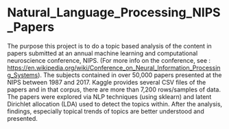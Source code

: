 # Natural_Language_Processing_NIPS_Papers
The purpose this project is to do a topic based analysis of the content in papers submitted at an annual machine learning and computational neuroscience conference, NIPS.  (For more info on the conference, see : https://en.wikipedia.org/wiki/Conference_on_Neural_Information_Processing_Systems). The subjects contained in over 50,000 papers presented at the NIPS between 1987 and 2017. Kaggle provides several CSV files of the papers and in that corpus, there are more than 7,200 rows/samples of data. The papers were explored via NLP techniques (using sklearn) and latent Dirichlet allocation (LDA) used to detect the topics within. After the analysis, findings, especially topical trends of topics are better understood and presented.
